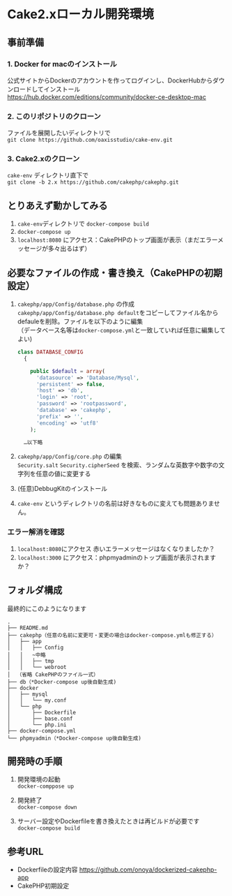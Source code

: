 # Cake2.xローカル開発環境

## 事前準備

### 1. Docker for macのインストール

公式サイトからDockerのアカウントを作ってログインし、DockerHubからダウンロードしてインストール  
https://hub.docker.com/editions/community/docker-ce-desktop-mac

### 2. このリポジトリのクローン

ファイルを展開したいディレクトリで  
`git clone https://github.com/oaxisstudio/cake-env.git`

### 3. Cake2.xのクローン

`cake-env` ディレクトリ直下で  
`git clone -b 2.x https://github.com/cakephp/cakephp.git`

## とりあえず動かしてみる

1. `cake-env`ディレクトリで `docker-compose build`
2. `docker-compose up`
3. `localhost:8080` にアクセス：CakePHPのトップ画面が表示（まだエラーメッセージが多々出るはず）

## 必要なファイルの作成・書き換え（CakePHPの初期設定）

1. `cakephp/app/Config/database.php` の作成  
  `cakephp/app/Config/database.php default`をコピーしてファイル名からdefauleを削除。ファイルを以下のように編集  
  （データベース名等は`docker-compose.yml`と一致していれば任意に編集してよい)

    ```php
    class DATABASE_CONFIG
      {

        public $default = array(
          'datasource' => 'Database/Mysql',
          'persistent' => false,
          'host' => 'db',
          'login' => 'root',
          'password' => 'rootpassword',
          'database' => 'cakephp',
          'prefix' => '',
          'encoding' => 'utf8'
        );

      …以下略
    ```

2. `cakephp/app/Config/core.php` の編集  
`Security.salt` `Security.cipherSeed` を検索、ランダムな英数字や数字の文字列を任意の値に変更する

3. (任意)DebbugKitのインストール

4. `cake-env` というディレクトリの名前は好きなものに変えても問題ありません。

### エラー解消を確認

1. `localhost:8080`にアクセス 赤いエラーメッセージはなくなりましたか？
2. `localhost:3000` にアクセス：phpmyadminのトップ画面が表示されますか？

## フォルダ構成

最終的にこのようになります

```text
.
├── README.md
├── cakephp（任意の名前に変更可・変更の場合はdocker-compose.ymlも修正する）
│   ├── app
│   │   ├── Config
│   │   ~中略
│   │   ├── tmp
│   │   └── webroot
│  （省略 CakePHPのファイル一式）
├── db（*Docker-compose up後自動生成)
├── docker
│   ├── mysql
│   │   └── my.conf
│   └── php
│       ├── Dockerfile
│       ├── base.conf
│       └── php.ini
├── docker-compose.yml
└── phpmyadmin（*Docker-compose up後自動生成)
```

## 開発時の手順

1. 開発環境の起動  
  `docker-comppose up`

2. 開発終了  
  `docker-compose down`

3. サーバー設定やDockerfileを書き換えたときは再ビルドが必要です  
  `docker-compose build`

## 参考URL

- Dockerfileの設定内容
   https://github.com/onoya/dockerized-cakephp-app
- CakePHP初期設定
  